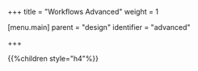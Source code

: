 +++
title = "Workflows Advanced"
weight = 1

[menu.main]
parent = "design"
identifier = "advanced"

+++

{{%children style="h4"%}}
